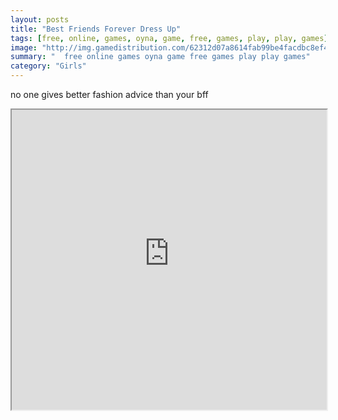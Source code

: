 ```yaml
---
layout: posts
title: "Best Friends Forever Dress Up"
tags: [free, online, games, oyna, game, free, games, play, play, games]
image: "http://img.gamedistribution.com/62312d07a8614fab99be4facdbc8ef46.jpg"
summary: "  free online games oyna game free games play play games"
category: "Girls"
---
```


no one gives better fashion advice than your bff

<iframe width="100%" height="480px;" src="http://flash.gamedistribution.com?game=62312d07a8614fab99be4facdbc8ef46"></iframe>